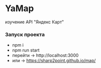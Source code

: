 # YaMap
изучение API "Яндекс Карт"

### Запуск проекта

- npm i
- npm run start
- перейти -> http://localhost:3000
- или -> https://sharp2point.github.io/map/
